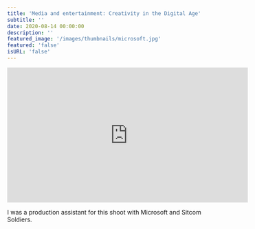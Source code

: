 ```yaml
---
title: 'Media and entertainment: Creativity in the Digital Age'
subtitle: ''
date: 2020-08-14 00:00:00
description: ''
featured_image: '/images/thumbnails/microsoft.jpg'
featured: 'false'
isURL: 'false'
---
```


<iframe width="560" height="315" src="https://www.youtube-nocookie.com/embed/vrRG6B1uqjk?controls=0" title="YouTube video player" frameborder="0" allow="accelerometer; autoplay; clipboard-write; encrypted-media; gyroscope; picture-in-picture" allowfullscreen></iframe>

I was a production assistant for this shoot with Microsoft and Sitcom Soldiers.